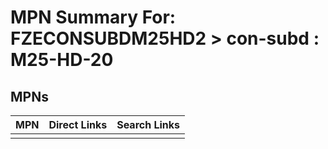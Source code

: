 



# MPN Summary For: FZECONSUBDM25HD2 > con-subd : M25-HD-20

## MPNs
  

|MPN|Direct Links|Search Links|
| :--- | :--- | :--- |
||||

